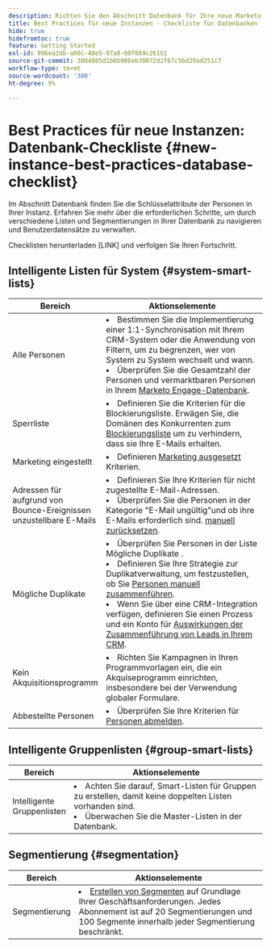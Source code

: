 ```yaml
---
description: Richten Sie den Abschnitt Datenbank für Ihre neue Marketo Engage-Instanz ein.
title: Best Practices für neue Instanzen - Checkliste für Datenbanken
hide: true
hidefromtoc: true
feature: Getting Started
exl-id: 996ea2db-a00c-48e5-97a8-00f869c261b1
source-git-commit: 3004885d1b6b986eb30072d2f67c5bd29ad251c7
workflow-type: tm+mt
source-wordcount: '300'
ht-degree: 9%

---
```


# Best Practices für neue Instanzen: Datenbank-Checkliste {#new-instance-best-practices-database-checklist}

Im Abschnitt Datenbank finden Sie die Schlüsselattribute der Personen in Ihrer Instanz. Erfahren Sie mehr über die erforderlichen Schritte, um durch verschiedene Listen und Segmentierungen in Ihrer Datenbank zu navigieren und Benutzerdatensätze zu verwalten.

Checklisten herunterladen [LINK] und verfolgen Sie Ihren Fortschritt.

## Intelligente Listen für System {#system-smart-lists}

<table>
<thead>
  <tr>
    <th style="width:20%">Bereich</th>
    <th style="width:80%">Aktionselemente</th>
  </tr>
</thead>
<tbody>
  <tr>
    <td>Alle Personen</td>
    <td><li>Bestimmen Sie die Implementierung einer 1:1-Synchronisation mit Ihrem CRM-System oder die Anwendung von Filtern, um zu begrenzen, wer von System zu System wechselt und wann.</li> 
    <li>Überprüfen Sie die Gesamtzahl der Personen und vermarktbaren Personen in Ihrem <a href="https://experienceleague.adobe.com/docs/marketo/using/product-docs/core-marketo-concepts/smart-lists-and-static-lists/managing-people-in-smart-lists/database-dashboard.html" target="_blank">Marketo Engage-Datenbank</a>.</li></td>
  </tr>
  <tr>
    <td>Sperrliste</td>
    <td><li>Definieren Sie die Kriterien für die Blockierungsliste. Erwägen Sie, die Domänen des Konkurrenten zum <a href="https://experienceleague.adobe.com/docs/marketo/using/product-docs/core-marketo-concepts/smart-lists-and-static-lists/managing-people-in-smart-lists/add-person-to-blocklist.html" target="_blank">Blockierungsliste</a> um zu verhindern, dass sie Ihre E-Mails erhalten.</li></td>
  </tr>
  <tr>
    <td>Marketing eingestellt</td>
    <td><li>Definieren <a href="https://experienceleague.adobe.com/en/docs/marketo/using/product-docs/email-marketing/deliverability/understanding-unsubscribe#marketing-suspended" target="_blank">Marketing ausgesetzt</a> Kriterien.</li></td>
  </tr>
  <tr>
    <td>Adressen für aufgrund von Bounce-Ereignissen unzustellbare E-Mails </td>
    <td><li>Definieren Sie Ihre Kriterien für nicht zugestellte E-Mail-Adressen.</li>
    <li>Überprüfen Sie die Personen in der Kategorie "E-Mail ungültig"und ob ihre E-Mails erforderlich sind. <a href="https://experienceleague.adobe.com/docs/marketo/using/product-docs/email-marketing/deliverability/hard-and-soft-bounces-in-email.html" target="_blank">manuell zurücksetzen</a>.</li></td>
  </tr>
  <tr>
    <td>Mögliche Duplikate</td>
    <td><li>Überprüfen Sie Personen in der Liste Mögliche Duplikate .</li> 
    <li>Definieren Sie Ihre Strategie zur Duplikatverwaltung, um festzustellen, ob Sie <a href="https://experienceleague.adobe.com/docs/marketo/using/product-docs/core-marketo-concepts/smart-lists-and-static-lists/managing-people-in-smart-lists/find-and-merge-duplicate-people.html" target="_blank">Personen manuell zusammenführen</a>.</li>  
    <li>Wenn Sie über eine CRM-Integration verfügen, definieren Sie einen Prozess und ein Konto für <a href="https://experienceleague.adobe.com/en/docs/marketo/using/product-docs/core-marketo-concepts/smart-lists-and-static-lists/managing-people-in-smart-lists/find-and-merge-duplicate-people#effect-in-salesforce" target="_blank">Auswirkungen der Zusammenführung von Leads in Ihrem CRM</a>.</li></td>
  </tr>
  <tr>
    <td>Kein Akquisitionsprogramm</td>
    <td><li>Richten Sie Kampagnen in Ihren Programmvorlagen ein, die ein Akquiseprogramm einrichten, insbesondere bei der Verwendung globaler Formulare.</li></td>
  </tr>
  <tr>
    <td>Abbestellte Personen</td>
    <td><li>Überprüfen Sie Ihre Kriterien für <a href="https://experienceleague.adobe.com/docs/marketo/using/product-docs/email-marketing/deliverability/understanding-unsubscribe.html" target="_blank">Personen abmelden</a>.</li></td>
  </tr>
</tbody>
</table>

## Intelligente Gruppenlisten {#group-smart-lists}

<table>
<thead>
  <tr>
    <th style="width:20%">Bereich</th>
    <th style="width:80%">Aktionselemente</th>
  </tr>
</thead>
<tbody>
  <tr>
    <td>Intelligente Gruppenlisten</td>
    <td><li>Achten Sie darauf, Smart-Listen für Gruppen zu erstellen, damit keine doppelten Listen vorhanden sind.</li>
    <li>Überwachen Sie die Master-Listen in der Datenbank.</li></td>
  </tr>
</tbody>
</table>

## Segmentierung {#segmentation}

<table>
<thead>
  <tr>
    <th style="width:20%">Bereich</th>
    <th style="width:80%">Aktionselemente</th>
  </tr>
</thead>
<tbody>
  <tr>
    <td>Segmentierung</td>
    <td><li><a href="https://experienceleague.adobe.com/docs/marketo/using/product-docs/personalization/segmentation-and-snippets/segmentation/create-a-segmentation.html" target="_blank">Erstellen von Segmenten</a> auf Grundlage Ihrer Geschäftsanforderungen. Jedes Abonnement ist auf 20 Segmentierungen und 100 Segmente innerhalb jeder Segmentierung beschränkt.</li></td>
  </tr>
</tbody>
</table>
